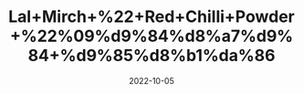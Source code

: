 ---
title: 'Lal+Mirch+%22+Red+Chilli+Powder+%22%09%d9%84%d8%a7%d9%84+%d9%85%d8%b1%da%86'
date: '2022-10-05' 
metatag: '' 
inventory: '0' 
draft: false 
# meta description 
shortDescripton: 'High+content+of+potassium+in+red+chilli+powder+soothes+blood+vessels+and+regulates+blood+pressure.+It+also+reduces+harmful+bacteria+in+your+gut%2c+keeping+intestines+healthy.'
description: 'Spices'
longdescription: ''
featured: True
# product Price
price: '150.0'
# Product Short Description
shortDescription: 'High+content+of+potassium+in+red+chilli+powder+soothes+blood+vessels+and+regulates+blood+pressure.+It+also+reduces+harmful+bacteria+in+your+gut%2c+keeping+intestines+healthy.'
productID: 'C14229C1-F723-ED11-9968-005056B3A416'
type: 'products'
category: 'Spices' 
thumnailproduct: 'https://eraconnect.blob.core.windows.net/product-images/aminsaddiquidawakhana/C14229C1-F723-ED11-9968-005056B3A416.webp' 
images:
  - image: 'https://eraconnect.blob.core.windows.net/product-images/aminsaddiquidawakhana/C14229C1-F723-ED11-9968-005056B3A416.webp'  
Variants:
---